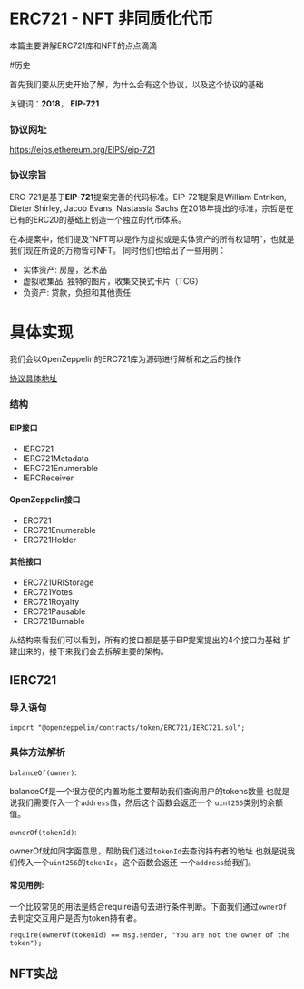 # ERC721 - NFT 非同质化代币
本篇主要讲解ERC721库和NFT的点点滴滴

#历史

首先我们要从历史开始了解，为什么会有这个协议，以及这个协议的基础

关键词：**2018**， **EIP-721**

### 协议网址

https://eips.ethereum.org/EIPS/eip-721

### 协议宗旨

ERC-721是基于**EIP-721**提案完善的代码标准。EIP-721提案是William Entriken, Dieter Shirley, Jacob Evans, Nastassia Sachs
在2018年提出的标准，宗哲是在已有的ERC20的基础上创造一个独立的代币体系。

在本提案中，他们提及“NFT可以是作为虚拟或是实体资产的所有权证明”，也就是我们现在所说的万物皆可NFT。
同时他们也给出了一些用例：
- 实体资产: 房屋，艺术品
- 虚拟收集品: 独特的图片，收集交换式卡片（TCG）
- 负资产: 贷款，负担和其他责任

# 具体实现

我们会以OpenZeppelin的ERC721库为源码进行解析和之后的操作

[协议具体地址](https://docs.openzeppelin.com/contracts/4.x/api/token/erc721)

### 结构

#### EIP接口

- IERC721
- IERC721Metadata
- IERC721Enumerable
- IERCReceiver

#### OpenZeppelin接口

- ERC721
- ERC721Enumerable
- ERC721Holder

#### 其他接口

- ERC721URIStorage
- ERC721Votes
- ERC721Royalty
- ERC721Pausable
- ERC721Burnable

从结构来看我们可以看到，所有的接口都是基于EIP提案提出的4个接口为基础
扩建出来的，接下来我们会去拆解主要的架构。

## IERC721

### 导入语句

```import "@openzeppelin/contracts/token/ERC721/IERC721.sol";```

### 具体方法解析

```balanceOf(owner)```:

balanceOf是一个很方便的内置功能主要帮助我们查询用户的tokens数量
也就是说我们需要传入一个```address```值，然后这个函数会返还一个
```uint256```类别的余额值。

```ownerOf(tokenId)```:

ownerOf就如同字面意思，帮助我们透过```tokenId```去查询持有者的地址
也就是说我们传入一个```uint256```的```tokenId```，这个函数会返还
一个```address```给我们。

#### 常见用例:

一个比较常见的用法是结合require语句去进行条件判断。下面我们通过```ownerOf```
去判定交互用户是否为token持有者。

```require(ownerOf(tokenId) == msg.sender, "You are not the owner of the token");```



## NFT实战